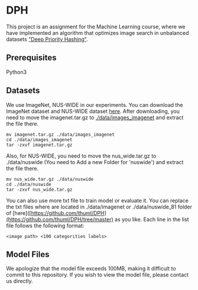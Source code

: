 # DPH
This project is an assignment for the Machine Learning course, where we have implemented an algorithm that optimizes image search in unbalanced datasets ["Deep Priority Hashing"](https://github.com/thuml/DPH).

## Prerequisites
Python3

## Datasets
We use ImageNet, NUS-WIDE in our experiments. You can download the ImageNet dataset and NUS-WIDE dataset [here](https://drive.google.com/drive/folders/0B7IzDz-4yH_HOXdoaDU4dk40RFE?usp=sharing).
After downloading, you need to move the imagenet.tar.gz to [./data/images_imagenet](./data/images_imagenet) and extract the file there.
```
mv imagenet.tar.gz ./data/images_imagenet
cd ./data/images_imagenet
tar -zxvf imagenet.tar.gz
```
Also, for NUS-WIDE, you need to move the nus_wide.tar.gz to ./data/nuswide (You need to Add a new Folder for 'nuswide') and extract the file there. 
```
mv nus_wide.tar.gz ./data/nuswide
cd ./data/nuswide
tar -zxvf nus_wide.tar.gz
```

You can also use more txt file to train model or evaluate it. You can replace the txt files where are located in ./data/imagenet or ./data/nuswide_81 folder of [here]([https://github.com/thuml/DPH](https://github.com/thuml/DPH/tree/master) as you like. Each line in the list file follows the following format:
```
<image path> <100 categorities labels>
```

## Model Files
We apologize that the model file exceeds 100MB, making it difficult to commit to this repository. If you wish to view the model file, please contact us directly.
